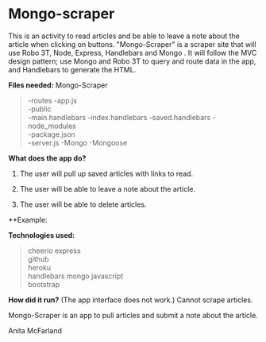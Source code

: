 # Mongo-scraper

This is an activity to read articles and be able to leave a note about the article when clicking on buttons.  "Mongo-Scraper" is a scraper site that will use  Robo 3T, Node, Express, Handlebars and  Mongo . It will follow the MVC design pattern; use Mongo and Robo 3T to query and route data in the app, and Handlebars to generate the HTML.

**Files needed:**
Mongo-Scraper
>-routes
>-app.js  
>-public  
>-main.handlebars
>-index.handlebars
>-saved.handlebars
>-node_modules  
>-package.json  
>-server.js
>-Mongo
>-Mongoose

**What does the app do?**

1. The user will pull up saved articles with links to read.

2. The user will be able to leave a note about the article.

3. The user will be able to delete articles.

**Example:

**Technologies used:**
>cheerio
>express  
>github  
>heroku  
>handlebars
>mongo
>javascript  
>bootstrap

**How did it run?**
(The app interface does not work.) Cannot scrape articles.

Mongo-Scraper is an app to pull articles and submit a note about the article.

Anita McFarland